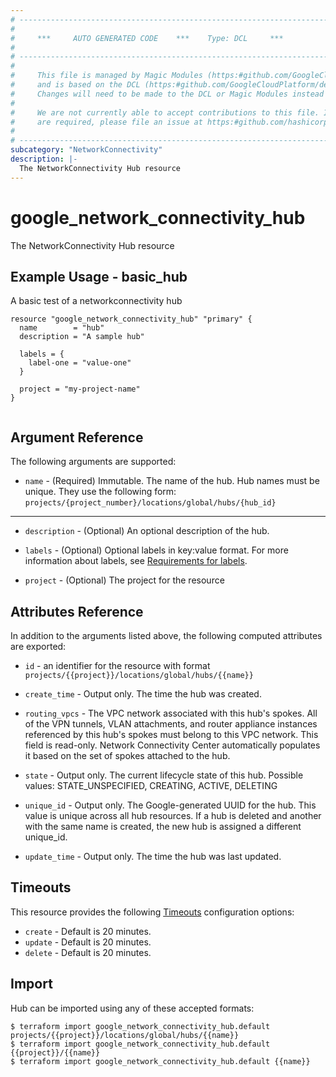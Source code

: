 ```yaml
---
# ----------------------------------------------------------------------------
#
#     ***     AUTO GENERATED CODE    ***    Type: DCL     ***
#
# ----------------------------------------------------------------------------
#
#     This file is managed by Magic Modules (https:#github.com/GoogleCloudPlatform/magic-modules)
#     and is based on the DCL (https:#github.com/GoogleCloudPlatform/declarative-resource-client-library).
#     Changes will need to be made to the DCL or Magic Modules instead of here.
#
#     We are not currently able to accept contributions to this file. If changes
#     are required, please file an issue at https:#github.com/hashicorp/terraform-provider-google/issues/new/choose
#
# ----------------------------------------------------------------------------
subcategory: "NetworkConnectivity"
description: |-
  The NetworkConnectivity Hub resource
---
```


# google_network_connectivity_hub

The NetworkConnectivity Hub resource

## Example Usage - basic_hub
A basic test of a networkconnectivity hub
```hcl
resource "google_network_connectivity_hub" "primary" {
  name        = "hub"
  description = "A sample hub"

  labels = {
    label-one = "value-one"
  }

  project = "my-project-name"
}


```

## Argument Reference

The following arguments are supported:

* `name` -
  (Required)
  Immutable. The name of the hub. Hub names must be unique. They use the following form: `projects/{project_number}/locations/global/hubs/{hub_id}`
  


- - -

* `description` -
  (Optional)
  An optional description of the hub.
  
* `labels` -
  (Optional)
  Optional labels in key:value format. For more information about labels, see [Requirements for labels](https://cloud.google.com/resource-manager/docs/creating-managing-labels#requirements).
  
* `project` -
  (Optional)
  The project for the resource
  


## Attributes Reference

In addition to the arguments listed above, the following computed attributes are exported:

* `id` - an identifier for the resource with format `projects/{{project}}/locations/global/hubs/{{name}}`

* `create_time` -
  Output only. The time the hub was created.
  
* `routing_vpcs` -
  The VPC network associated with this hub's spokes. All of the VPN tunnels, VLAN attachments, and router appliance instances referenced by this hub's spokes must belong to this VPC network. This field is read-only. Network Connectivity Center automatically populates it based on the set of spokes attached to the hub.
  
* `state` -
  Output only. The current lifecycle state of this hub. Possible values: STATE_UNSPECIFIED, CREATING, ACTIVE, DELETING
  
* `unique_id` -
  Output only. The Google-generated UUID for the hub. This value is unique across all hub resources. If a hub is deleted and another with the same name is created, the new hub is assigned a different unique_id.
  
* `update_time` -
  Output only. The time the hub was last updated.
  
## Timeouts

This resource provides the following
[Timeouts](https://developer.hashicorp.com/terraform/plugin/sdkv2/resources/retries-and-customizable-timeouts) configuration options:

- `create` - Default is 20 minutes.
- `update` - Default is 20 minutes.
- `delete` - Default is 20 minutes.

## Import

Hub can be imported using any of these accepted formats:

```
$ terraform import google_network_connectivity_hub.default projects/{{project}}/locations/global/hubs/{{name}}
$ terraform import google_network_connectivity_hub.default {{project}}/{{name}}
$ terraform import google_network_connectivity_hub.default {{name}}
```



